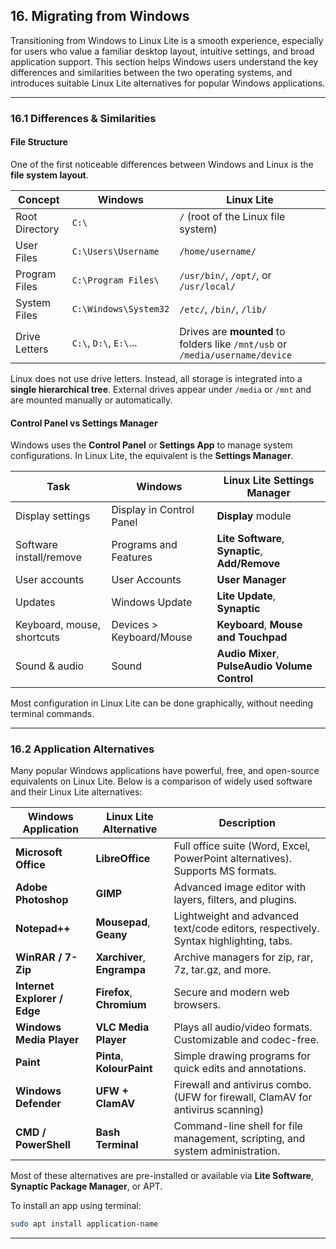 ## 16. Migrating from Windows

Transitioning from Windows to Linux Lite is a smooth experience, especially for users who value a familiar desktop layout, intuitive settings, and broad application support. This section helps Windows users understand the key differences and similarities between the two operating systems, and introduces suitable Linux Lite alternatives for popular Windows applications.

---

### 16.1 Differences & Similarities

#### File Structure

One of the first noticeable differences between Windows and Linux is the **file system layout**.

| Concept        | Windows                | Linux Lite                                                                    |
| -------------- | ---------------------- | ----------------------------------------------------------------------------- |
| Root Directory | `C:\`                  | `/` (root of the Linux file system)                                           |
| User Files     | `C:\Users\Username`    | `/home/username/`                                                             |
| Program Files  | `C:\Program Files\`    | `/usr/bin/`, `/opt/`, or `/usr/local/`                                        |
| System Files   | `C:\Windows\System32`  | `/etc/`, `/bin/`, `/lib/`                                                     |
| Drive Letters  | `C:\`, `D:\`, `E:\`... | Drives are **mounted** to folders like `/mnt/usb` or `/media/username/device` |

Linux does not use drive letters. Instead, all storage is integrated into a **single hierarchical tree**. External drives appear under `/media` or `/mnt` and are mounted manually or automatically.

#### Control Panel vs Settings Manager

Windows uses the **Control Panel** or **Settings App** to manage system configurations. In Linux Lite, the equivalent is the **Settings Manager**.

| Task                       | Windows                  | Linux Lite Settings Manager                     |
| -------------------------- | ------------------------ | ----------------------------------------------- |
| Display settings           | Display in Control Panel | **Display** module                              |
| Software install/remove    | Programs and Features    | **Lite Software**, **Synaptic**, **Add/Remove** |
| User accounts              | User Accounts            | **User Manager**                                |
| Updates                    | Windows Update           | **Lite Update**, **Synaptic**                   |
| Keyboard, mouse, shortcuts | Devices > Keyboard/Mouse | **Keyboard**, **Mouse and Touchpad**            |
| Sound & audio              | Sound                    | **Audio Mixer**, **PulseAudio Volume Control**  |

Most configuration in Linux Lite can be done graphically, without needing terminal commands.

---

### 16.2 Application Alternatives

Many popular Windows applications have powerful, free, and open-source equivalents on Linux Lite. Below is a comparison of widely used software and their Linux Lite alternatives:

| Windows Application          | Linux Lite Alternative      | Description                                                                          |
| ---------------------------- | --------------------------- | ------------------------------------------------------------------------------------ |
| **Microsoft Office**         | **LibreOffice**             | Full office suite (Word, Excel, PowerPoint alternatives). Supports MS formats.       |
| **Adobe Photoshop**          | **GIMP**                    | Advanced image editor with layers, filters, and plugins.                             |
| **Notepad++**                | **Mousepad**, **Geany**     | Lightweight and advanced text/code editors, respectively. Syntax highlighting, tabs. |
| **WinRAR / 7-Zip**           | **Xarchiver**, **Engrampa** | Archive managers for zip, rar, 7z, tar.gz, and more.                                 |
| **Internet Explorer / Edge** | **Firefox**, **Chromium**   | Secure and modern web browsers.                                                      |
| **Windows Media Player**     | **VLC Media Player**        | Plays all audio/video formats. Customizable and codec-free.                          |
| **Paint**                    | **Pinta**, **KolourPaint**  | Simple drawing programs for quick edits and annotations.                             |
| **Windows Defender**         | **UFW + ClamAV**            | Firewall and antivirus combo. (UFW for firewall, ClamAV for antivirus scanning)      |
| **CMD / PowerShell**         | **Bash Terminal**           | Command-line shell for file management, scripting, and system administration.        |

Most of these alternatives are pre-installed or available via **Lite Software**, **Synaptic Package Manager**, or APT.

To install an app using terminal:

```bash
sudo apt install application-name
```

---
